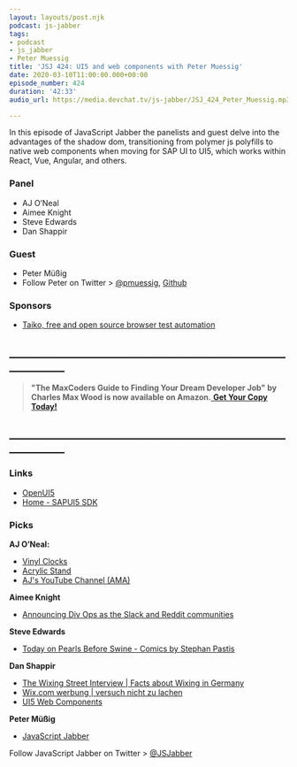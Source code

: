 ```yaml
---
layout: layouts/post.njk
podcast: js-jabber
tags:
- podcast
- js_jabber
- Peter Muessig
title: 'JSJ 424: UI5 and web components with Peter Muessig'
date: 2020-03-10T11:00:00.000+00:00
episode_number: 424
duration: '42:33'
audio_url: https://media.devchat.tv/js-jabber/JSJ_424_Peter_Muessig.mp3

---
```

In this episode of JavaScript Jabber the panelists and guest delve into the advantages of the shadow dom, transitioning from polymer js polyfills to native web components when moving for SAP UI to UI5, which works within React, Vue, Angular, and others.

### **Panel**

* AJ O’Neal
* Aimee Knight
* Steve Edwards
* Dan Shappir

### **Guest**

* Peter Müßig
* Follow Peter on Twitter > [@pmuessig](https://twitter.com/pmuessig?lang=en), [Github](https://github.com/petermuessig)

### **Sponsors**

* [Taiko, free and open source browser test automation](https://taiko.dev/)

## **____________________________________________________________**

> **"The MaxCoders Guide to Finding Your Dream Developer Job" by Charles Max Wood is now available on Amazon.**[ **Get Your Copy Today!**](https://www.amazon.com/gp/product/B081MBL5C9/ref=as_li_ss_tl?ie=UTF8&linkCode=sl1&tag=devchattv-20&linkId=9d61363241636e2546ef46abba198746&language=en_US)

## **____________________________________________________________**

### **Links**

* [OpenUI5](https://openui5.org/)
* [Home - SAPUI5 SDK](https://sapui5.hana.ondemand.com/)

### **Picks**

**AJ O’Neal:**

* [Vinyl Clocks](https://amzn.to/2utID49)
* [Acrylic Stand](https://amzn.to/31J9i94)
* [AJ's YouTube Channel (AMA)](https://www.youtube.com/user/coolaj86/videos)

**Aimee Knight**

* [Announcing Div Ops as the Slack and Reddit communities](https://www.jonathancreamer.com/announcing-div-ops/)

**Steve Edwards**

* [Today on Pearls Before Swine - Comics by Stephan Pastis](https://www.gocomics.com/pearlsbeforeswine)

**Dan Shappir**

* [The Wixing Street Interview | Facts about Wixing in Germany](https://www.youtube.com/watch?v=v2L4G1_eVOk)
* [Wix.com werbung | versuch nicht zu lachen](https://www.youtube.com/watch?v=WaFSYPj6m4E)
* [UI5 Web Components](https://sap.github.io/ui5-webcomponents/)

**Peter Müßig**

* [JavaScript Jabber](https://devchat.tv/js-jabber/)

Follow JavaScript Jabber on Twitter > [@JSJabber](https://twitter.com/JSJabber)